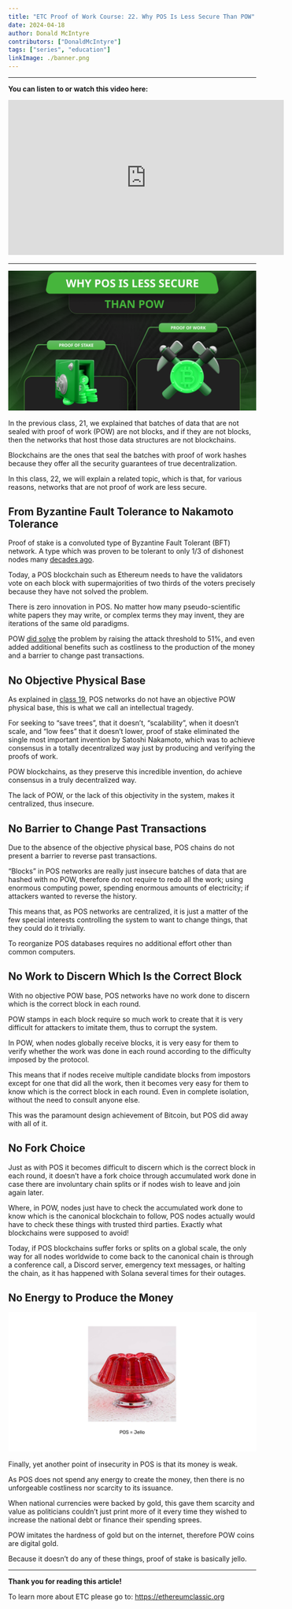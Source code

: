 ```yaml
---
title: "ETC Proof of Work Course: 22. Why POS Is Less Secure Than POW"
date: 2024-04-18
author: Donald McIntyre
contributors: ["DonaldMcIntyre"]
tags: ["series", "education"]
linkImage: ./banner.png
---
```


---
**You can listen to or watch this video here:**

<iframe width="560" height="315" src="https://www.youtube.com/embed/BZWMQCSq2ZI" title="YouTube video player" frameborder="0" allow="accelerometer; autoplay; clipboard-write; encrypted-media; gyroscope; picture-in-picture; web-share" allowfullscreen></iframe>

---

![](./banner.png)

In the previous class, 21, we explained that batches of data that are not sealed with proof of work (POW) are not blocks, and if they are not blocks, then the networks that host those data structures are not blockchains. 

Blockchains are the ones that seal the batches with proof of work hashes because they offer all the security guarantees of true decentralization.

In this class, 22, we will explain a related topic, which is that, for various reasons, networks that are not proof of work are less secure. 

## From Byzantine Fault Tolerance to Nakamoto Tolerance

Proof of stake is a convoluted type of Byzantine Fault Tolerant (BFT) network. A type which was proven to be tolerant to only 1/3 of dishonest nodes many [decades ago](https://lamport.azurewebsites.net/pubs/byz.pdf).

Today, a POS blockchain such as Ethereum needs to have the validators vote on each block with supermajorities of two thirds of the voters precisely because they have not solved the problem.

There is zero innovation in POS. No matter how many pseudo-scientific white papers they may write, or complex terms they may invent, they are iterations of the same old paradigms.

POW [did solve](https://satoshi.nakamotoinstitute.org/emails/cryptography/11) the problem by raising the attack threshold to 51%, and even added additional benefits such as costliness to the production of the money and a barrier to change past transactions. 

## No Objective Physical Base

As explained in [class 19](https://ethereumclassic.org/blog/2024-03-21-etc-proof-of-work-course-19-pow-is-digital-gold-pos-is-community-fiat-money), POS networks do not have an objective POW physical base, this is what we call an intellectual tragedy. 

For seeking to “save trees”, that it doesn’t, “scalability”, when it doesn’t scale, and “low fees” that it doesn’t lower, proof of stake eliminated the single most important invention by Satoshi Nakamoto, which was to achieve consensus in a totally decentralized way just by producing and verifying the proofs of work.

POW blockchains, as they preserve this incredible invention, do achieve consensus in a truly decentralized way.

The lack of POW, or the lack of this objectivity in the system, makes it centralized, thus insecure.

## No Barrier to Change Past Transactions

Due to the absence of the objective physical base, POS chains do not present a barrier to reverse past transactions.

“Blocks” in POS networks are really just insecure batches of data that are hashed with no POW, therefore do not require to redo all the work; using enormous computing power, spending enormous amounts of electricity; if attackers wanted to reverse the history.

This means that, as POS networks are centralized, it is just a matter of the few special interests controlling the system to want to change things, that they could do it trivially. 

To reorganize POS databases requires no additional effort other than common computers.

## No Work to Discern Which Is the Correct Block

With no objective POW base, POS networks have no work done to discern which is the correct block in each round.

POW stamps in each block require so much work to create that it is very difficult for attackers to imitate them, thus to corrupt the system.

In POW, when nodes globally receive blocks, it is very easy for them to verify whether the work was done in each round according to the difficulty imposed by the protocol. 

This means that if nodes receive multiple candidate blocks from impostors except for one that did all the work, then it becomes very easy for them to know which is the correct block in each round. Even in complete isolation, without the need to consult anyone else.

This was the paramount design achievement of Bitcoin, but POS did away with all of it.

## No Fork Choice

Just as with POS it becomes difficult to discern which is the correct block in each round, it doesn’t have a fork choice through accumulated work done in case there are involuntary chain splits or if nodes wish to leave and join again later.

Where, in POW, nodes just have to check the accumulated work done to know which is the canonical blockchain to follow, POS nodes actually would have to check these things with trusted third parties. Exactly what blockchains were supposed to avoid!

Today, if POS blockchains suffer forks or splits on a global scale, the only way for all nodes worldwide to come back to the canonical chain is through a conference call, a Discord server, emergency text messages, or halting the chain, as it has happened with Solana several times for their outages.

## No Energy to Produce the Money

![](./2.png)

Finally, yet another point of insecurity in POS is that its money is weak.

As POS does not spend any energy to create the money, then there is no unforgeable costliness nor scarcity to its issuance.

When national currencies were backed by gold, this gave them scarcity and value as politicians couldn’t just print more of it every time they wished to increase the national debt or finance their spending sprees.

POW imitates the hardness of gold but on the internet, therefore POW coins are digital gold.

Because it doesn’t do any of these things, proof of stake is basically jello.

---

**Thank you for reading this article!**

To learn more about ETC please go to: https://ethereumclassic.org
